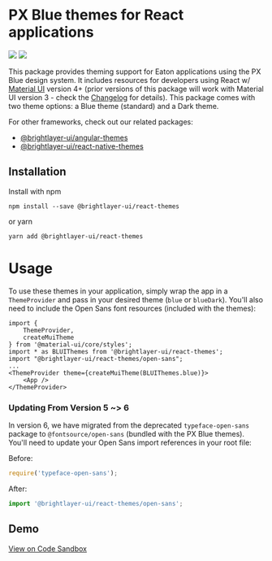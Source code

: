 # PX Blue themes for React applications
[![](https://img.shields.io/circleci/project/github/brightlayer-ui/react-themes/master.svg?style=flat)](https://circleci.com/gh/brightlayer-ui/react-themes/tree/master)
[![](https://img.shields.io/npm/v/@brightlayer-ui/react-themes.svg?label=@brightlayer-ui/react-themes&style=flat)](https://www.npmjs.com/package/@brightlayer-ui/react-themes)

This package provides theming support for Eaton applications using the PX Blue design system. It includes resources for developers using React w/ [Material UI](https://www.npmjs.com/package/@material-ui/core) version 4+ (prior versions of this package will work with Material UI version 3 - check the [Changelog](https://github.com/brightlayer-ui/themes/blob/master/CHANGELOG.md) for details). This package comes with two theme options: a Blue theme (standard) and a Dark theme.

For other frameworks, check out our related packages:

-   [@brightlayer-ui/angular-themes](https://www.npmjs.com/package/@brightlayer-ui/angular-themes)
-   [@brightlayer-ui/react-native-themes](https://www.npmjs.com/package/@brightlayer-ui/react-native-themes)

## Installation

Install with npm

```shell
npm install --save @brightlayer-ui/react-themes
```

or yarn

```shell
yarn add @brightlayer-ui/react-themes
```

# Usage

To use these themes in your application, simply wrap the app in a `ThemeProvider` and pass in your desired theme (`blue` or `blueDark`). You'll also need to include the Open Sans font resources (included with the themes):

```tsx
import {
    ThemeProvider,
    createMuiTheme
} from '@material-ui/core/styles';
import * as BLUIThemes from '@brightlayer-ui/react-themes';
import "@brightlayer-ui/react-themes/open-sans";
...
<ThemeProvider theme={createMuiTheme(BLUIThemes.blue)}>
    <App />
</ThemeProvider>
```

### Updating From Version 5 ~> 6

In version 6, we have migrated from the deprecated `typeface-open-sans` package to `@fontsource/open-sans` (bundled with the PX Blue themes). You'll need to update your Open Sans import references in your root file:

Before:

```js
require('typeface-open-sans');
```

After:

```js
import '@brightlayer-ui/react-themes/open-sans';
```

## Demo

[View on Code Sandbox](https://codesandbox.io/s/github/brightlayer-ui/themes/tree/master/react/demos/theme/)

